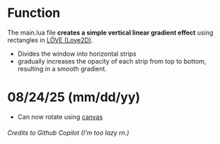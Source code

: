 # Function
The main.lua file **creates a simple vertical linear gradient effect** using rectangles in [LÖVE (Love2D)](https://love2d.org). 
* Divides the window into horizontal strips 
* gradually increases the opacity of each strip from top to bottom, resulting in a smooth gradient.

# 08/24/25 (mm/dd/yy)
* Can now rotate using [canvas](https://love2d.org/wiki/Canvas)

###### Credits to Github Copilot (I'm too lazy rn.)